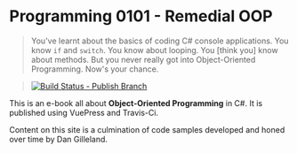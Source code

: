 # Programming 0101 - Remedial OOP

> You've learnt about the basics of coding C# console applications. You know `if` and `switch`. You know about looping. You [think you] know about methods. But you never really got into Object-Oriented Programming.
> Now's your chance.

> [![Build Status - Publish Branch](https://travis-ci.org/Programming-0101/Remedial-OOP.svg?branch=publish)](https://travis-ci.org/Programming-0101/Remedial-OOP)

This is an e-book all about **Object-Oriented Programming** in C#. It is published using VuePress and Travis-Ci.

Content on this site is a culmination of code samples developed and honed over time by Dan Gilleland.
